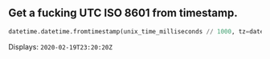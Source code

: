 ## Get a fucking UTC ISO 8601 from timestamp.

```python
datetime.datetime.fromtimestamp(unix_time_milliseconds // 1000, tz=datetime.timezone(datetime.timedelta(0))).isoformat().replace('+00:00', 'Z')
```

Displays: `2020-02-19T23:20:20Z`
